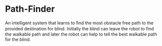 # Path-Finder
An intelligent system that learns to ﬁnd the most obstacle free path to the provided destination for blind. Initially the blind can leave the robot to ﬁnd the walkable path and later the robot can help to tell the best walkable path for the blind.
